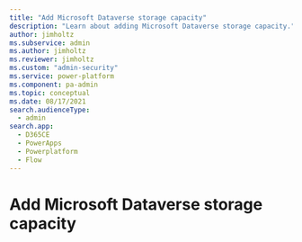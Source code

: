 ```yaml
---
title: "Add Microsoft Dataverse storage capacity"
description: "Learn about adding Microsoft Dataverse storage capacity." 
author: jimholtz
ms.subservice: admin
ms.author: jimholtz
ms.reviewer: jimholtz
ms.custom: "admin-security"
ms.service: power-platform
ms.component: pa-admin
ms.topic: conceptual
ms.date: 08/17/2021
search.audienceType: 
  - admin
search.app:
  - D365CE
  - PowerApps
  - Powerplatform
  - Flow
---
```

# Add Microsoft Dataverse storage capacity

